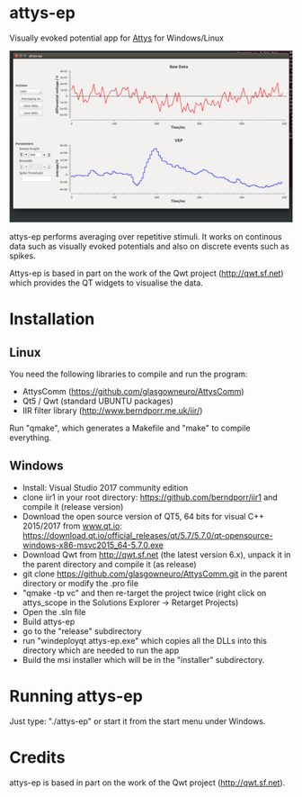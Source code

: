 # attys-ep

Visually evoked potential app for [Attys](http://www.attys.tech)
for Windows/Linux

![alt tag](screenshot.png)

attys-ep performs averaging over repetitive stimuli. It
works on continous data such as visually evoked potentials and
also on discrete events such as spikes.

Attys-ep is based in part on the work of the Qwt project (http://qwt.sf.net)
which provides the QT widgets to visualise the data.

# Installation

## Linux

You need the following libraries to compile and run the program:

- AttysComm (https://github.com/glasgowneuro/AttysComm)
- Qt5 / Qwt (standard UBUNTU packages)
- IIR filter library (http://www.berndporr.me.uk/iir/)

Run "qmake", which generates a Makefile and "make" to compile
everything.

## Windows
* Install: Visual Studio 2017 community edition
* clone iir1 in your root directory: https://github.com/berndporr/iir1 and compile it (release version)
* Download the open source version of QT5, 64 bits for visual C++ 2015/2017 from www.qt.io:
  https://download.qt.io/official_releases/qt/5.7/5.7.0/qt-opensource-windows-x86-msvc2015_64-5.7.0.exe
* Download Qwt from http://qwt.sf.net (the latest version 6.x), unpack it in the parent directory and compile it (as release)
* git clone https://github.com/glasgowneuro/AttysComm.git in the parent directory or modify the .pro file
* "qmake -tp vc" and then re-target the project twice (right click on attys_scope in the Solutions Explorer -> Retarget Projects) 
* Open the .sln file
* Build attys-ep
* go to the "release" subdirectory
* run "windeployqt attys-ep.exe" which copies all the DLLs into this directory which are needed to run the app
* Build the msi installer which will be in the "installer" subdirectory.


# Running attys-ep

Just type: "./attys-ep" or start it from the start menu under Windows.


# Credits

attys-ep is based in part on the work of the Qwt project (http://qwt.sf.net).
